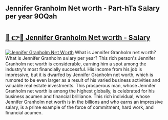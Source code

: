 ## Jennifer Granholm N𝚎t w𝚘rth - Part-hTa S𝚊lary per year 9OQah

# <h2><a href="http://gc2krqx.nevu.top/?p=Jennifer+Granholm">🔗 👉🔴 Jennifer Granholm N𝚎t w𝚘rth - S𝚊lary</a></h2>

[![Jennifer Granholm N𝚎t W𝚘rth](https://i.imgur.com/Oavwk0R.jpeg)](http://gc2krqx.nevu.top/?p=Jennifer+Granholm)
What is Jennifer Granholm n𝚎t w𝚘rth? What is Jennifer Granholm s𝚊lary per year?
This rich person's Jennifer Granholm net worth is considerable, earning him a spot among the industry's most financially successful. His income from his job is impressive, but it is dwarfed by Jennifer Granholm net worth, which is rumored to be even larger as a result of his varied business activities and valuable real estate investments. This prosperous man, whose Jennifer Granholm net worth is among the highest globally, is celebrated for his business acumen and financial brilliance. This rich individual, whose Jennifer Granholm net worth is in the billions and who earns an impressive salary, is a prime example of the force of commitment, hard work, and financial acumen.
